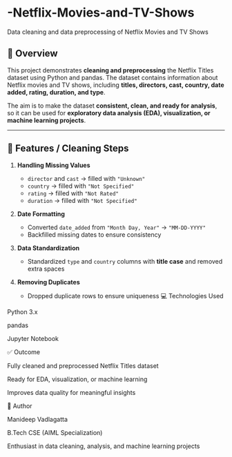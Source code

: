 # -Netflix-Movies-and-TV-Shows
Data cleaning and data preprocessing of  Netflix Movies and TV Shows
## 📖 Overview
This project demonstrates **cleaning and preprocessing** the Netflix Titles dataset using Python and pandas. The dataset contains information about Netflix movies and TV shows, including **titles, directors, cast, country, date added, rating, duration, and type**.

The aim is to make the dataset **consistent, clean, and ready for analysis**, so it can be used for **exploratory data analysis (EDA), visualization, or machine learning projects**.

---

## 🔧 Features / Cleaning Steps

1. **Handling Missing Values**  
   - `director` and `cast` → filled with `"Unknown"`  
   - `country` → filled with `"Not Specified"`  
   - `rating` → filled with `"Not Rated"`  
   - `duration` → filled with `"Not Specified"`  

2. **Date Formatting**  
   - Converted `date_added` from `"Month Day, Year"` → `"MM-DD-YYYY"`  
   - Backfilled missing dates to ensure consistency  

3. **Data Standardization**  
   - Standardized `type` and `country` columns with **title case** and removed extra spaces  

4. **Removing Duplicates**  
   - Dropped duplicate rows to ensure uniqueness
💻 Technologies Used

Python 3.x

pandas

Jupyter Notebook

✅ Outcome

Fully cleaned and preprocessed Netflix Titles dataset

Ready for EDA, visualization, or machine learning

Improves data quality for meaningful insights

👤 Author

Manideep Vadlagatta

B.Tech CSE (AIML Specialization)

Enthusiast in data cleaning, analysis, and machine learning projects
